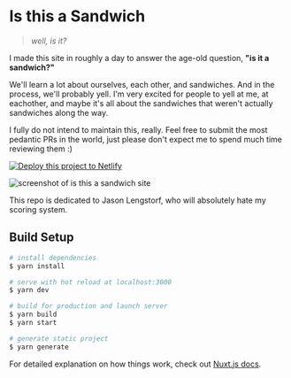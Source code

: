 # Is this a Sandwich

> _well, is it?_

I made this site in roughly a day to answer the age-old question, **"is it a sandwich?"**

We'll learn a lot about ourselves, each other, and sandwiches. And in the process, we'll probably yell. I'm very excited for people to yell at me, at eachother, and maybe it's all about the sandwiches that weren't actually sandwiches along the way.

I fully do not intend to maintain this, really. Feel free to submit the most pedantic PRs in the world, just please don't expect me to spend much time reviewing them :)

<p>
  <a href="https://app.netlify.com/start/deploy?repository=https://github.com/jlengstorf/love-and-gridsome&utm_source=learnwithjason&utm_medium=github&utm_campaign=devex">
    <img src="https://www.netlify.com/img/deploy/button.svg" alt="Deploy this project to Netlify" />
  </a>
</p>

![screenshot of is this a sandwich site](https://isthisasandwich.netlify.com/og-sandwich.png "Is this a sandwich site")

This repo is dedicated to Jason Lengstorf, who will absolutely hate my scoring system.

## Build Setup

```bash
# install dependencies
$ yarn install

# serve with hot reload at localhost:3000
$ yarn dev

# build for production and launch server
$ yarn build
$ yarn start

# generate static project
$ yarn generate
```

For detailed explanation on how things work, check out [Nuxt.js docs](https://nuxtjs.org).
